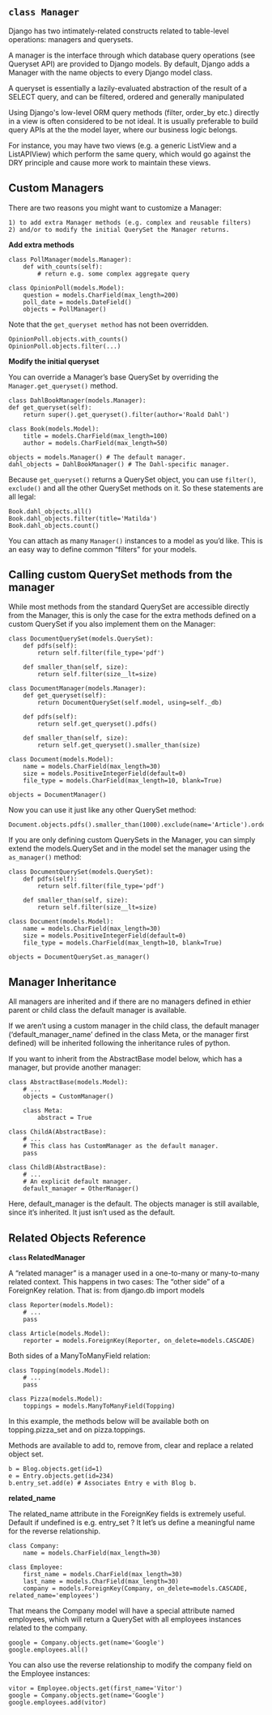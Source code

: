 `class Manager`
---------------


Django has two intimately-related constructs related to table-level operations: managers and querysets.

A manager is the interface through which database query operations (see Queryset API) are provided to Django models. By default, Django adds a Manager with the name objects to every Django model class.

A queryset is essentially a lazily-evaluated abstraction of the result of a SELECT query, and can be filtered, ordered and generally manipulated

Using Django's low-level ORM query methods (filter, order_by etc.) directly in a view is often considered to be not ideal. It is usually preferable to build query APIs at the the model layer, where our business logic belongs.

For instance, you may have two views (e.g. a generic ListView and a ListAPIView)
which perform the same query, which would go against the DRY principle and cause more work to maintain these views.

Custom Managers
---------------
There are two reasons you might want to customize a Manager:

    1) to add extra Manager methods (e.g. complex and reusable filters)
    2) and/or to modify the initial QuerySet the Manager returns.

**Add extra methods**

    class PollManager(models.Manager):
        def with_counts(self):
            # return e.g. some complex aggregate query

    class OpinionPoll(models.Model):
        question = models.CharField(max_length=200)
        poll_date = models.DateField()
        objects = PollManager()

Note that the `get_queryset method` has not been overridden.

    OpinionPoll.objects.with_counts()
    OpinionPoll.objects.filter(...)

**Modify the initial queryset**

You can override a Manager’s base QuerySet by overriding the `Manager.get_queryset()` method.

    class DahlBookManager(models.Manager):
    def get_queryset(self):
        return super().get_queryset().filter(author='Roald Dahl')

    class Book(models.Model):
        title = models.CharField(max_length=100)
        author = models.CharField(max_length=50)

    objects = models.Manager() # The default manager.
    dahl_objects = DahlBookManager() # The Dahl-specific manager.

Because `get_queryset()` returns a QuerySet object, you can use `filter()`, `exclude()` and all the other QuerySet methods on it. So these statements are all legal:

    Book.dahl_objects.all()
    Book.dahl_objects.filter(title='Matilda')
    Book.dahl_objects.count()

You can attach as many `Manager()` instances to a model as you’d like. This is an easy way to define common “filters” for your models.

Calling custom QuerySet methods from the manager
-------------------------------------------------

While most methods from the standard QuerySet are accessible directly from the Manager, this is only the case for the extra methods defined on a custom QuerySet if you also implement them on the Manager:

    class DocumentQuerySet(models.QuerySet):
        def pdfs(self):
            return self.filter(file_type='pdf')

        def smaller_than(self, size):
            return self.filter(size__lt=size)

    class DocumentManager(models.Manager):
        def get_queryset(self):
            return DocumentQuerySet(self.model, using=self._db)

        def pdfs(self):
            return self.get_queryset().pdfs()

        def smaller_than(self, size):
            return self.get_queryset().smaller_than(size)

    class Document(models.Model):
        name = models.CharField(max_length=30)
        size = models.PositiveIntegerField(default=0)
        file_type = models.CharField(max_length=10, blank=True)

    objects = DocumentManager()

Now you can use it just like any other QuerySet method:

    Document.objects.pdfs().smaller_than(1000).exclude(name='Article').order_by('name')

If you are only defining custom QuerySets in the Manager, you can simply extend the models.QuerySet and in the model set the manager using the `as_manager()` method:

    class DocumentQuerySet(models.QuerySet):
        def pdfs(self):
            return self.filter(file_type='pdf')

        def smaller_than(self, size):
            return self.filter(size__lt=size)

    class Document(models.Model):
        name = models.CharField(max_length=30)
        size = models.PositiveIntegerField(default=0)
        file_type = models.CharField(max_length=10, blank=True)

    objects = DocumentQuerySet.as_manager()

 Manager Inheritance
----------------------------

All managers are inherited and if there are no managers defined in ethier parent or child class the default manager is available.

If we aren’t using a custom manager in the child class, the default manager (‘default_manager_name’ defined in the class Meta, or the manager first defined) will be inherited following the inheritance rules of python.

If you want to inherit from the AbstractBase model below, which has a manager, but provide another manager:

    class AbstractBase(models.Model):
        # ...
        objects = CustomManager()

        class Meta:
            abstract = True

    class ChildA(AbstractBase):
        # ...
        # This class has CustomManager as the default manager.
        pass

    class ChildB(AbstractBase):
        # ...
        # An explicit default manager.
        default_manager = OtherManager()

Here, default_manager is the default. The objects manager is still available, since it’s inherited. It just isn’t used as the default.

Related Objects Reference
--------------------------

**`class` RelatedManager**

A “related manager” is a manager used in a one-to-many or many-to-many related context. This happens in two cases:
The “other side” of a ForeignKey relation. That is:
from django.db import models

    class Reporter(models.Model):
        # ...
        pass

    class Article(models.Model):
        reporter = models.ForeignKey(Reporter, on_delete=models.CASCADE)
    
Both sides of a ManyToManyField relation:

    class Topping(models.Model):
        # ...
        pass

    class Pizza(models.Model):
        toppings = models.ManyToManyField(Topping)

In this example, the methods below will be available both on topping.pizza_set and on pizza.toppings.

Methods are available to add to, remove from, clear and replace a related object set.  
   
    b = Blog.objects.get(id=1)
    e = Entry.objects.get(id=234)
    b.entry_set.add(e) # Associates Entry e with Blog b.
  
**related_name**

The related_name attribute in the ForeignKey fields is extremely useful. Default if undefined is e.g. entry_set ? It let’s us define a meaningful name for the reverse relationship.

    class Company:
        name = models.CharField(max_length=30)

    class Employee:
        first_name = models.CharField(max_length=30)
        last_name = models.CharField(max_length=30)
        company = models.ForeignKey(Company, on_delete=models.CASCADE, related_name='employees')

That means the Company model will have a special attribute named employees, which will return a QuerySet with all employees instances related to the company.

    google = Company.objects.get(name='Google')
    google.employees.all()

You can also use the reverse relationship to modify the company field on the Employee instances:

    vitor = Employee.objects.get(first_name='Vitor')
    google = Company.objects.get(name='Google')
    google.employees.add(vitor)



